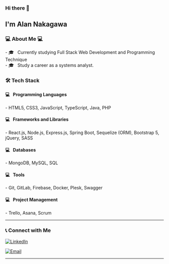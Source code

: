 ### Hi there 👋<h2> I'm Alan Nakagawa</h2>

<h3>💻 About Me 💻</h3>
- 🎓 &nbsp; Currently studying Full Stack Web Development and Programming Technique </br>
- 🎓 &nbsp; Study a career as a systems analyst.

<h3>🛠 Tech Stack</h3>

<h4>💻 &nbsp; Programming Languages</h4>
- HTML5, CSS3, JavaScript, TypeScript, Java, PHP

<h4>💻 &nbsp; Frameworks and Libraries</h4>
- React.js, Node.js, Express.js, Spring Boot, Sequelize (ORM), Bootstrap 5, jQuery, SASS

<h4>💻 &nbsp; Databases</h4>
- MongoDB, MySQL, SQL

<h4>💻 &nbsp; Tools</h4>
- Git, GitLab, Firebase, Docker, Plesk, Swagger

<h4>💻 &nbsp; Project Management</h4>
- Trello, Asana, Scrum

<hr>

<h3> 📞 Connect with Me </h3>

<p align="center">

<a href="https://www.linkedin.com/in/alannaka/"><img alt="LinkedIn" src="https://img.shields.io/badge/LinkedIn-Alan%20Nakagawa-blue?style=flat-square&logo=linkedin"></a>

<a href="mailto:alannkgw@hotmail.com"><img alt="Email" src="https://img.shields.io/badge/Email-alannkgw@hotmail.com-blue?style=flat-square&logo=gmail"></a>

</p>

<hr>
